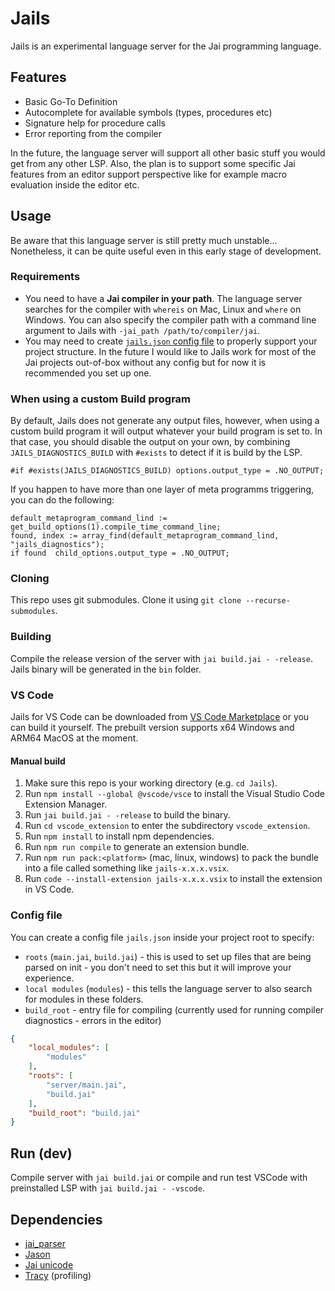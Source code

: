 # Jails
Jails is an experimental language server for the Jai programming language.

## Features
- Basic Go-To Definition
- Autocomplete for available symbols (types, procedures etc)
- Signature help for procedure calls
- Error reporting from the compiler

In the future, the language server will support all other basic stuff you would get from any other LSP. Also, the plan is to support some specific Jai features from an editor support perspective like for example macro evaluation inside the editor etc.


## Usage
Be aware that this language server is still pretty much unstable... Nonetheless, it can be quite useful even in this early stage of development.

### Requirements
- You need to have a **Jai compiler in your path**. The language server searches for the compiler with `whereis` on Mac, Linux and `where` on Windows. You can also specify the compiler path with a command line argument to Jails with `-jai_path /path/to/compiler/jai`.
- You may need to create [`jails.json` config file](#config-file) to properly support your project structure. In the future I would like to Jails work for most of the Jai projects out-of-box without any config but for now it is recommended you set up one.

### When using a custom Build program
By default, Jails does not generate any output files, however, when using a custom build program it will output whatever your build program is set to. In that case, you should disable the output on your own, by combining `JAILS_DIAGNOSTICS_BUILD` with `#exists` to detect if it is build by the LSP.
```odin
#if #exists(JAILS_DIAGNOSTICS_BUILD) options.output_type = .NO_OUTPUT;
```

If you happen to have more than one layer of meta programms triggering, you can do the following:

```odin
default_metaprogram_command_lind := get_build_options(1).compile_time_command_line;
found, index := array_find(default_metaprogram_command_lind, "jails_diagnostics");
if found  child_options.output_type = .NO_OUTPUT;
```

### Cloning
This repo uses git submodules. Clone it using `git clone --recurse-submodules`.

### Building
Compile the release version of the server with `jai build.jai - -release`. Jails binary will be generated in the `bin` folder.

### VS Code
Jails for VS Code can be downloaded from [VS Code Marketplace](https://marketplace.visualstudio.com/items?itemName=ApparentlyStudio.jails) or you can build it yourself. The prebuilt version supports x64 Windows and ARM64 MacOS at the moment.

#### Manual build

1. Make sure this repo is your working directory (e.g. `cd Jails`).
2. Run `npm install --global @vscode/vsce` to install the Visual Studio Code Extension Manager.
3. Run `jai build.jai - -release` to build the binary.
4. Run `cd vscode_extension` to enter the subdirectory `vscode_extension`.
5. Run `npm install` to install npm dependencies.
6. Run `npm run compile` to generate an extension bundle.
7. Run `npm run pack:<platform>` (mac, linux, windows) to pack the bundle into a file called something like `jails-x.x.x.vsix`.
8. Run `code --install-extension jails-x.x.x.vsix` to install the extension in VS Code.

### Config file
You can create a config file `jails.json` inside your project root to specify:
- `roots` (`main.jai`, `build.jai`) - this is used to set up files that are being parsed on init - you don't need to set this but it will improve your experience.
- `local modules` (`modules`) - this tells the language server to also search for modules in these folders.
- `build_root` - entry file for compiling (currently used for running compiler diagnostics - errors in the editor)

```json
{
    "local_modules": [
        "modules"
    ],
    "roots": [
        "server/main.jai",
        "build.jai"
    ],
    "build_root": "build.jai"
}
```

## Run (dev)
Compile server with `jai build.jai` or compile and run test VSCode with preinstalled LSP with `jai build.jai - -vscode`.

## Dependencies
- [jai_parser](https://github.com/SogoCZE/jai_parser)
- [Jason](https://github.com/rluba/jason)
- [Jai unicode](https://github.com/rluba/jai-unicode)
- [Tracy](https://github.com/rluba/jai-tracy) (profiling)
